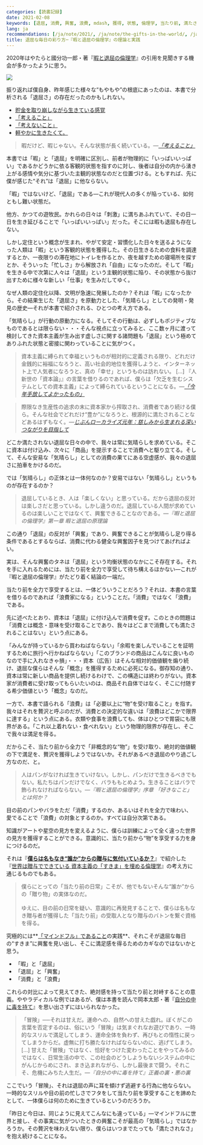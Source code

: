 ```yaml
---
categories: [読書記録]
date: 2021-02-08
keywords: [退屈, 消費, 興奮, 浪費, mdash, 獲得, 状態, 倫理学, 当たり前, 満たさ]
lang: ja
recommendations: [/ja/note/2021/, /ja/note/the-gifts-in-the-world/, /ja/note/capitalism-in-anthropocene/]
title: 退屈な毎日の彩り方─『暇と退屈の倫理学』の理論と実践
---
```


2020年はやたらと國分功一郎・著『[暇と退屈の倫理学](https://amzn.to/39SCobR)』の引用を見聞きする機会が多かったように思う。

<a href="https://www.amazon.co.jp/%E6%9A%87%E3%81%A8%E9%80%80%E5%B1%88%E3%81%AE%E5%80%AB%E7%90%86%E5%AD%A6-%E5%A2%97%E8%A3%9C%E6%96%B0%E7%89%88-homo-Viator-%E5%8A%9F%E4%B8%80%E9%83%8E/dp/4778314379?&linkCode=li2&tag=takuti-22&linkId=b19de0d5df2f6582762e6f7c73b04e7e&language=ja_JP&ref_=as_li_ss_il" target="_blank"><img border="0" src="//ws-fe.amazon-adsystem.com/widgets/q?_encoding=UTF8&ASIN=4778314379&Format=_SL160_&ID=AsinImage&MarketPlace=JP&ServiceVersion=20070822&WS=1&tag=takuti-22&language=ja_JP" ></a><img src="https://ir-jp.amazon-adsystem.com/e/ir?t=takuti-22&language=ja_JP&l=li2&o=9&a=4778314379" width="1" height="1" border="0" alt="" style="border:none !important; margin:0px !important;" />

振り返れば僕自身、昨年感じた様々な“もやもや”の根底にあったのは、本書で分析される「退屈さ」の存在だったのかもしれない。

- [貯金を取り崩しながら生きている感覚](/ja/note/life-with-covid-19/)
- [「考えること」](/ja/note/think/)
- [「考えないこと」](/ja/note/feel/)
- [軽やかに生きたくて。](/ja/note/oyo-life-202007/)

> 暇だけど、暇じゃない。そんな状態が長く続いている。*&mdash;[「考えること」](/ja/note/think/)*

本書では「暇」と「退屈」を明確に区別し、前者が物理的に「いっぱいいっぱい」であるかどうかに依る客観的状態を指すのに対し、後者は自分の内から湧き上がる感情や気分に基づいた主観的状態なのだと位置づける。ともすれば、先に僕が感じた“それ”は「退屈」に他ならない。

「暇」ではないけど、「退屈」である&mdash;これが現代人の多くが陥っている、如何ともし難い状態だ。

他方、かつての遊牧民。かれらの日々は「刺激」に満ちあふれていて、その日一日を生き延びることで「いっぱいいっぱい」だった。そこには暇も退屈も存在しない。

しかし定住という概念が生まれ、やがて安定・習慣化した日々を送るようになった人類は「暇」という客観的状態を獲得した。その日生きるための食料を調達するとか、一夜限りの滞在地にトイレを作るとか、夜を越すための寝場所を探すとか、そういった「忙しさ」から解放され「自由」になったのだ。そして「暇」を生きる中で次第に人々は「退屈」という主観的状態に陥り、その状態から抜け出すために様々な新しい「仕事」を生みだしてゆく。

なぜ人類の定住化以降、文明が急速に発展したのか？それは「暇」になったから。その結果生じた「退屈さ」を原動力とした、「気晴らし」としての発明・発見の歴史&mdash;それが本書で紹介される、ひとつの考え方である。

「気晴らし」が行動の原動力になる。そしてその行動は、必ずしもポジティブなものであるとは限らない・・・そんな視点に立ってみると、ここ数ヶ月に渡って検討してきた資本主義が生み出す虚しさに関する諸問題も「退屈」という極めてありふれた状態と密接に関わっていることに気がつく。

> 資本主義に縛られて幸福というものが相対的に定義される限り、どれだけ金銭的に裕福になろうと、高い社会的地位を獲得しようと、インターネット上で人気者になろうと、真の「幸せ」というものは訪れない。 [...] 『人新世の「資本論」』の言葉を借りるのであれば、僕らは「欠乏を生むシステムとしての資本主義」によって縛られているということになる。*&mdash;[「今年手放してよかったもの」](/ja/note/capitalism-in-anthropocene/)*

> 際限なき生産性の追求の末に資本家から搾取され、消費者であり続ける僕ら。そんな社会でどれだけ“豊か”になろうと、根源的に満たされることなどあるはずもなく。*&mdash;[じぶんローカライズ元年：慈しみから生まれる深いつながりを目指して](/ja/note/2021/)*

どこか満たされない退屈な日々の中で、我々は常に気晴らしを求めている。そこに資本は付け込み、次々に「商品」を提示することで消費へと駆り立てる。そして、そんな安易な「気晴らし」としての消費の果てにある空虚感が、我々の退屈さに拍車をかけるのだ。

では「気晴らし」の正体とは一体何なのか？安易ではない「気晴らし」というものが存在するのか？

> 退屈しているとき、人は「楽しくない」と思っている。だから退屈の反対は楽しさだと思っている。しかし違うのだ。退屈している人間が求めているのは楽しいことではなくて、興奮できることなのである。*&mdash;『暇と退屈の倫理学』第一章 暇と退屈の原理論*

この通り「退屈」の反対が「興奮」であり、興奮できることが気晴らし足り得る条件であるとするならば、消費に代わる健全な興奮因子を見つけてあげればよい。

実は、そんな興奮のタネは「退屈」という均衡状態のなかにこそ存在する。それを手に入れるためには、当たり前を全力で享受して待ち構えるほかない&mdash;これが『暇と退屈の倫理学』がたどり着く結論の一端だ。

当たり前を全力で享受するとは、一体どういうことだろう？それは、本書の言葉を借りるのであれば「浪費家になる」ということだ。「消費」ではなく「浪費」である。

先に述べたとおり、資本は「退屈」に付け込んで消費を促す。このときの問題は「消費とは概念・意味を受け取ることであり、我々はどこまで消費しても満たされることはない」という点にある。

「みんなが持っているから買わねばならない」「余暇を楽しんでいることを証明するために旅行へ行かねばならない」「このブランドの商品はこんなに良いものなので手に入れなきゃ損」・・・資本（広告）はそんな相対的価値観を煽り続け、退屈な僕らはそんな「概念」を獲得するために必死になる。御存知の通り、資本は常に新しい商品を提供し続けるわけで、この構造には終わりがない。資本家が消費者に受け取ってもらいたいのは、商品それ自体ではなく、そこに付随する希少価値という「概念」なのだ。

一方で、本書で語られる「浪費」は「必要以上に“物”を受け取ること」を指す。我々はそれを贅沢と呼ぶのだが、消費との決定的な違いは「浪費はどこかで限界に達する」という点にある。衣類や食事を浪費しても、体はひとつで胃袋にも限界がある。「これ以上着れない・食べれない」という物理的限界が存在し、そこで我々は満足を得る。

だからこそ、当たり前から全力で「非概念的な“物”」を受け取り、絶対的価値観の下で満足を、贅沢を獲得しようではないか。それがあるべき退屈のやり過ごし方なのだ、と。

> 人はパンがなければ生きていけない。しかし、パンだけで生きるべきでもない。私たちはパンだけでなく、バラももとめよう。生きることはバラで飾られなければならない。*&mdash;『暇と退屈の倫理学』序章 「好きなこと」とは何か？*

目の前のパンやバラをただ「消費」するのか、あるいはそれを全力で味わい、愛でることで「浪費」の対象とするのか。すべては自分次第である。

知識がアートや星空の見方を変えるように、僕らは訓練によって全く違った世界の見方を獲得することができる。意識的に、当たり前から“物”を享受する力を身につけるのだ。

それは『**[僕らは名もなき“誰か”からの贈与に気付いているか？](/ja/note/the-gifts-in-the-world/)**』で紹介した『[世界は贈与でできている 資本主義の「すきま」を埋める倫理学](https://amzn.to/3nRLHMP)』の考え方に通じるものでもある。

> 僕らにとっての「当たり前の日常」こそが、他でもないそんな“誰か”からの「贈り物」の実体なのだ。<br/><br/>ゆえに、目の前の日常を疑い、意識的に再発見することで、僕らは名もなき贈与者が獲得した「当たり前」の受取人となり贈与のバトンを繋ぐ資格を得る。

究極的には**[「マインドフル」であること](/ja/note/be-mindful/)の実践**、それこそが退屈な毎日の“すきま”に興奮を見い出し、そこに満足感を得るためのカギなのではないかと思う。

- 「暇」と「退屈」
- 「退屈」と「興奮」
- 「消費」と「浪費」

これらの対比によって見えてきた、絶対感を持って当たり前と対峙することの意義。ややラディカルな例ではあるが、僕は本書を読んで岡本太郎・著『[自分の中に毒を持て](https://amzn.to/2YU9sK9)』を思い出さずにはいられなかった。

>「冒険」──それは甘えだ。運命への、自然への甘えた戯れ。ぼくがこの言葉を否定するのは、俗にいう「冒険」は気まぐれなお遊びであり、一時的なスリルで満足してしまう、運命全体を負わず、再びもとの惰性に戻ってしまうからだ。虚無に打ち勝たなければならないのに、逃げてしまう。 [...] 甘えた「冒険」ではなく、恰好をつけた変わったことをやってみるのではなく、日常生活の中で、この社会のどうしようもないシステムの中にがんじからめにされ、まき込まれながら、しかし最後まで闘う。それこそ、危機にみちた人生だ。*&mdash;『自分の中に毒を持て』正義の裏・悪の裏*

ここでいう「冒険」、それは退屈の声に耳を傾けず逃避する行為に他ならない。一時的なスリルや目の前の忙しさでフタをして当たり前を享受することを諦めたとして、一体僕らは何のために生きているというのだろうか。

「昨日と今日は、同じように見えてこんなにも違っている」&mdash;マインドフルに世界と接し、その事実に気がついたときの興奮こそが最高の「気晴らし」ではなかろうか。その贅沢を味わえない限り、僕らはいつまでたっても「満たされなさ」を抱え続けることになる。